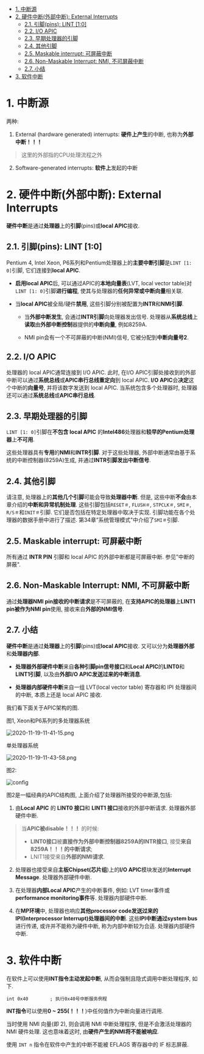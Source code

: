 
<!-- @import "[TOC]" {cmd="toc" depthFrom=1 depthTo=6 orderedList=false} -->

<!-- code_chunk_output -->

- [1. 中断源](#1-中断源)
- [2. 硬件中断(外部中断): External Interrupts](#2-硬件中断外部中断-external-interrupts)
  - [2.1. 引脚(pins): LINT [1:0]](#21-引脚pins-lint-10)
  - [2.2. I/O APIC](#22-io-apic)
  - [2.3. 早期处理器的引脚](#23-早期处理器的引脚)
  - [2.4. 其他引脚](#24-其他引脚)
  - [2.5. Maskable interrupt: 可屏蔽中断](#25-maskable-interrupt-可屏蔽中断)
  - [2.6. Non-Maskable Interrupt: NMI, 不可屏蔽中断](#26-non-maskable-interrupt-nmi-不可屏蔽中断)
  - [2.7. 小结](#27-小结)
- [3. 软件中断](#3-软件中断)

<!-- /code_chunk_output -->

# 1. 中断源

两种:

1. External (hardware generated) interrupts: **硬件上产生**的中断, 也称为**外部中断！！！**

> 这里的外部指的CPU处理流程之外

2. Software-generated interrupts: **软件上**发起的中断

# 2. 硬件中断(外部中断): External Interrupts

**硬件中断**是通过**处理器**上的**引脚**(pins)或**local APIC**接收.

## 2.1. 引脚(pins): LINT [1:0]

Pentium 4, Intel Xeon, P6系列和Pentium处理器上的**主要中断引脚**是`LINT [1: 0]`引脚, 它们连接到**local APIC**.  

* **启用local APIC**后, 可以通过APIC的**本地向量表**(LVT, local vector table)对`LINT [1: 0]`引脚**进行编程**, 使其与处理器的**任何异常或中断向量**相关联. 

* 当**local APIC**被全局/硬件**禁用**, 这些引脚分别被配置为**INTR**和**NMI引脚**. 

  * 当**外部中断发生**, 会通过**INTR引脚**向处理器发出信号. 处理器从**系统总线**上**读取**由**外部中断控制**器提供的**中断向量**, 例如8259A. 

  * NMI pin会有一个不可屏蔽的中断(NMI)信号, 它被分配到**中断向量号2**. 

## 2.2. I/O APIC

处理器的 local APIC通常连接到 I/O APIC. 此时, 在I/O APIC引脚处接收到的外部中断可以通过**系统总线**或**APIC串行总线重定向**到 local APIC. **I/O APIC**会**决定**这个中断的**向量号**, 并将该数字发送到 local APIC. 当系统包含多个处理器时, 处理器还可以通过**系统总线**或**APIC串行总线**. 

## 2.3. 早期处理器的引脚

`LINT [1: 0]`引脚在**不包含 local APIC** 的**Intel486**处理器和**较早的Pentium处理器**上**不可用**. 

这些处理器具有**专用**的**NMI**和**INTR引脚**. 对于这些处理器, 外部中断通常由基于系统的中断控制器(8259A)生成, 并通过**INTR引脚发出中断信号**. 

## 2.4. 其他引脚

请注意, 处理器上的**其他几个引脚**可能会导致**处理器中断**. 但是, 这些中断**不会**由本章介绍的**中断和异常机制处理**. 这些引脚包括`RESET＃`, `FLUSH＃`, `STPCLK＃`, `SMI＃`, `R/S＃`和`INIT＃`引脚. 它们是否包括在特定处理器中取决于实现. 引脚功能在各个处理器的数据手册中进行了描述. 第34章”系统管理模式"中介绍了`SMI＃`引脚. 

## 2.5. Maskable interrupt: 可屏蔽中断

所有通过 **INTR PIN** 引脚和 local APIC 的外部中断都是可屏蔽中断. 参见”中断的屏蔽".

## 2.6. Non-Maskable Interrupt: NMI, 不可屏蔽中断

通过**处理器NMI pin接收的中断请求**是不可屏蔽的, 在**支持APIC的处理器**上**LINT1 pin被作为NMI pin**使用, 接收来自**外部的NMI信号**.

## 2.7. 小结

**硬件中断**是通过**处理器**上的**引脚**(pins)或**local APIC**接收. 又可以分为**处理器外部**和**处理器内部**. 

* **处理器外部硬件中断**来自**各种引脚pin信号接口**和**Local APIC**的**LINT0**和**LINT1引脚**, 以及由**外部I/O APIC发送过来的中断消息**.

* **处理器内部硬件中断**来自一组 LVT(local vector table) 寄存器和 IPI 处理器间的中断, 本质上还是 local APIC 接收.

我们看下面关于APIC架构的图.

图1, Xeon和P6系列的多处理器系统

![2020-11-19-11-41-15.png](./images/2020-11-19-11-41-15.png)

单处理器系统

![2020-11-19-11-43-58.png](./images/2020-11-19-11-43-58.png)

图2:

![config](./images/2.png)

图2是一幅经典的APIC结构图, 上面介绍了处理器所接受的中断源,包括:

1. 由**Local APIC** 的 **LINT0 接口**和 **LINT1 接口**接收的外部中断请求. 处理器外部硬件中断.

> 当**APIC被disable！！！** 的时候:
> * **LINT0接口**被**直接作为外部中断控制器8259A的INTR接口**, 接受**来自8259A！！！的中断请求**;
> * LNIT1接受来自**外部的NMI请求**.

2. 处理器也接受来自**主板Chipset(芯片组**)上的**I/O APIC**模块发送的**Interrupt Message**. 处理器外部硬件中断.

3. 在处理器**内部Local APIC**产生的中断事件, 例如: LVT timer事件或**performance monitoring事件**等. 处理器内部硬件中断.

4. 在**MP环境**中, 处理器也响应**其他processor code发送过来的IPI(Interprocessor Interrupt)处理器间的中断**. 这些**IPI中断通过system bus**进行传递, 或许并不能称为硬件中断, 称为内部中断较为合适. 处理器内部硬件中断.

# 3. 软件中断

在软件上可以使用**INT指令主动发起中断**, 从而会强制且隐式调用中断处理程序, 如下.

```
int 0x40        ; 执行0x40号中断服务例程
```

**INT指令**可以使用**0 ~ 255(！！！**)中任何值作为中断向量进行调用.

当时使用 NMI 向量(即 2), 则会调用 NMI 中断处理程序, 但是不会激活处理器的 NMI 硬件处理. 这也意味着这时, 由**硬件产生的NMI将不能被响应**.

使用 `INT n` 指令在软件中产生的中断不能被 EFLAGS 寄存器中的 IF 标志屏蔽. 
